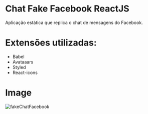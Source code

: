# Chat Fake Facebook ReactJS

Aplicação estática que replica o chat de mensagens do Facebook.

# Extensões utilizadas:
- Babel
- Avataaars
- Styled
- React-icons

# Image

![fakeChatFacebook](https://user-images.githubusercontent.com/15129047/66475720-45cce680-ea6a-11e9-872c-5c6d81ba4abd.png)
